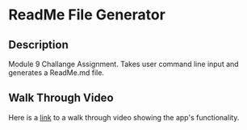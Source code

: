 # ReadMe File Generator

## Description

Module 9 Challange Assignment. Takes user command line input and generates a ReadMe.md file.

## Walk Through Video

Here is a [link](https://drive.google.com/file/d/13zihu9-KOnvrpVc4aMWA3WDLtbBu-yuo/view) to a walk through video showing the app's functionality. 

